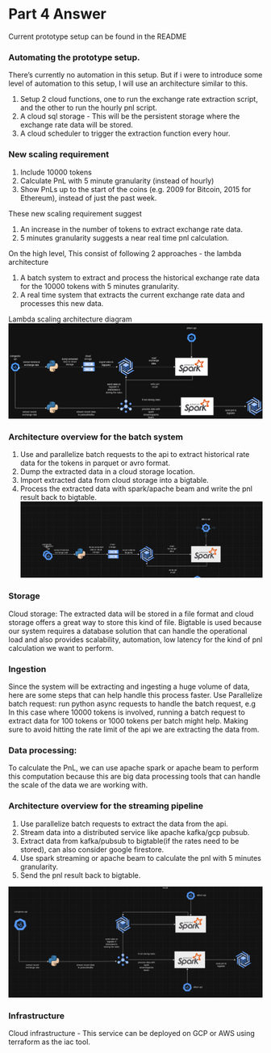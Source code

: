 # Part 4 Answer

Current prototype setup can be found in the README


### Automating the prototype setup.
There’s currently no automation in this setup. But if i were to introduce some level of automation to this setup, I will use an architecture similar to this.

1. Setup 2 cloud functions, one to run the exchange rate extraction script, and the other to run the hourly pnl script.
2. A cloud sql storage - This will be the persistent storage where the exchange rate data will be stored.
3. A cloud scheduler to trigger the extraction function every hour.


### New scaling requirement
1. Include 10000 tokens 
2. Calculate PnL with 5 minute granularity (instead of hourly) 
3. Show PnLs up to the start of the coins (e.g. 2009 for Bitcoin, 2015 for Ethereum), instead of just the past week.

These new scaling requirement suggest
1. An increase in the number of tokens to extract exchange rate data.
2. 5 minutes granularity suggests a near real time pnl calculation.


On the high level, This consist of following 2 approaches - the lambda architecture
1. A batch system to extract and process the historical exchange rate data for the 10000 tokens with 5 minutes granularity. 
2. A real time system that extracts the current exchange rate data and processes this new data.

Lambda scaling architecture diagram
![lambda](scale.drawio.png)


### Architecture overview for the batch system
1. Use and parallelize batch requests to the api to extract historical rate data for the tokens in parquet or avro format.
2. Dump the extracted data in a cloud storage location.
3. Import extracted data from cloud storage into a bigtable.
4. Process the extracted data with spark/apache beam and write the pnl result back to bigtable.
![batch](batch.png)

### Storage
Cloud storage: The extracted data will be stored in a file format and cloud storage offers a great way to store this kind of file.
Bigtable is used because our system requires a database solution that can handle the operational load and also provides scalability, automation, low latency for the kind of pnl calculation we want to perform.

### Ingestion
Since the system will be extracting and ingesting a huge volume of data, here are some steps that can help handle this process faster.
Use Parallelize batch request: run python async requests to handle the batch request, e.g In this case where 10000 tokens is involved, running a batch request to extract data for 100 tokens or 1000 tokens per batch might help. Making sure to avoid hitting the rate limit of the api we are extracting the data from.

### Data processing:
To calculate the PnL, we can use apache spark or apache beam to perform this computation because this are big data processing tools that can handle the scale of the data we are working with.


### Architecture overview for the streaming pipeline
1. Use parallelize batch requests to extract the data from the api.
2. Stream data into a distributed service like apache kafka/gcp pubsub.
3. Extract data from kafka/pubsub to bigtable(if the rates need to be stored), can also consider google firestore.
4. Use spark streaming or apache beam to calculate the pnl with 5 minutes granularity.
5. Send the pnl result back to bigtable.

![streaming](streaming.png)

### Infrastructure
Cloud infrastructure - This service can be deployed on GCP or AWS using terraform as the iac tool.